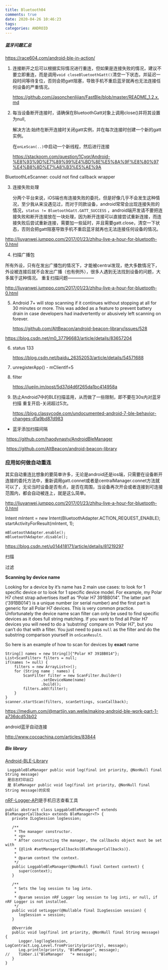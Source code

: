 ```yaml
---
title: Bluetooth04
comments: true
date: 2020-04-26 10:46:23
tags:
categories: ANDROID
---
```


##### 蓝牙问题汇总

https://race604.com/android-ble-in-action/

1. 连接断开之后可以根据实际情况进行重连，但如果是连接失败的情况，建议不要立即重连，而是调用`void closeBluetoothGatt()`清空一下状态，并延迟一段时间等待复位，否则会把gatt阻塞，导致手机不重启蓝牙就再也无法连接任何设备的严重情况。
   
   https://github.com/Jasonchenlijian/FastBle/blob/master/README_1.2.x.md

2. 每当设备断开连接时，请确保在BluetoothGatt对象上调用close()并将其设置为null,
   
   解决方法:始终在断开连接时关闭gatt实例，并在每次连接时创建一个新的gatt实例。
   
   在`onLeScan(..)`中启动一个新线程，然后进行连接
   
   https://stackoom.com/question/1Cyqr/Android-%E8%93%9D%E7%89%99%E4%BD%8E%E5%8A%9F%E8%80%97%E4%B8%8D%E7%A8%B3%E5%AE%9A

BluetoothLeScanner: could not find callback wrapper

3. 连接失败处理
   
   分两个平台来说，iOS端也有连接失败的委托，但是好像几乎不会发生这种情况，至少我从来没遇见过，而对于同款设备，android常常会出现连接失败的情况，`status != BluetoothGatt.GATT_SUCCESS`  ，android端开发请不要把连接失败和断开连接放在一块处理，因为断开连接可以直接尝试重新连接，而连接失败后尝试重新连接，需要加一些延时，并且需要gatt.close，清空一下状态，否则会把gatt阻塞导致手机不重启蓝牙就再也无法连接任何设备的情况。

http://liuyanwei.jumppo.com/2017/01/23/zhihu-live-a-hour-for-bluetooth-0.html

4. 扫描广播包

所有外设，只有在发出广播包的情况下，才能被central发现，绝大多数情况下，外设被连接后就不会发出广播（也有例外），很多人遇到无法找到设备的问题，大多属于这种情况。 重复扫描问题——————

http://liuyanwei.jumppo.com/2017/01/23/zhihu-live-a-hour-for-bluetooth-0.html

5. Android 7+ will stop scanning if it continues without stopping at all  for 30 minutes or more. This was added as a feature to prevent battery  drain in case developers had inadvertently or abusively left scanning on forever.
   
   https://github.com/AltBeacon/android-beacon-library/issues/528

https://blog.csdn.net/m0_37796683/article/details/83657204

6. status 133
   
   https://blog.csdn.net/baidu_26352053/article/details/54571688

7. unregisterApp() - mClientIf=5

8. filter
   
   https://juejin.im/post/5d37d4d6f265da1bc414958a

9. 防止Android7中的BLE扫描滥用，从而做了一些限制，即不要在30s内对蓝牙扫描
   重复开启-关闭超过5次。
   
   https://blog.classycode.com/undocumented-android-7-ble-behavior-changes-d1a9bd87d983
* 蓝牙添加扫描间隔

​    https://github.com/haodynasty/AndroidBleManager

​    https://github.com/AltBeacon/android-beacon-library

### 应用如何做自动重连

其实自动重连比想象的要简单许多，无论是android还是ios端，只需要在设备断开连接的委托方法中，重新调用gatt.connet或者是centralManager.connet方法就可以了，无论当时设备是否有点，是否在周围，当设备再次开会或者连接到可连接范围内，都会自动被连上，就是这么简单。

http://liuyanwei.jumppo.com/2017/01/23/zhihu-live-a-hour-for-bluetooth-0.html

Intent mIntent = new Intent(BluetoothAdapter.ACTION_REQUEST_ENABLE);
startActivityForResult(mIntent, 1);

```
mBluetoothAdapter.enable();
mBluetoothAdapter.disable();
```

 https://blog.csdn.net/u014418171/article/details/81219297

扫描

过滤

**Scanning by device name**

Looking for a device by it’s name has 2 main use cases: to look for 1 specific device or to look for 1 specific device model. For example, my Polar H7 chest strap advertises itself as “Polar H7 391BB014”. The latter part (‘391BB014’) is a unique number (or serial number) and the first part is generic for all Polar H7 devices. This is very common practice. Unfortunately the device name scan filter can only be used to find specific devices as it does full string matching. If you want to find all Polar H7 devices you will need to do a ‘substring’ compare on ‘Polar H7', but you can’t do that with a filter. You just need to pass `null` as the filter and do the substring comparison yourself in `onScanResult`.

So here is an example of how to scan for devices by **exact** name

```
String[] names = new String[]{"Polar H7 391BB014"};
List<ScanFilter> filters = null;
if(names != null) {
    filters = new ArrayList<>();
    for (String name : names) {
        ScanFilter filter = new ScanFilter.Builder()
                .setDeviceName(name)
                .build();
        filters.add(filter);
    }
}
scanner.startScan(filters, scanSettings, scanCallback);
```

https://medium.com/@martijn.van.welie/making-android-ble-work-part-1-a736dcd53b02

android蓝牙自动连接

http://www.cocoachina.com/articles/83844

##### Ble library

[Android-BLE-Library](https://github.com/NordicSemiconductor/Android-BLE-Library)

```
 LoggableBleManager public void log(final int priority, @NonNull final String message)
 是日志打印出口
 是 BleManager public void log(final int priority, @NonNull final String message)的实现
```

[nRF-Logger-API](https://github.com/NordicSemiconductor/nRF-Logger-API)是手机日志查看工具

```
public abstract class LoggableBleManager<T extends BleManagerCallbacks> extends BleManager<T> {
   private ILogSession logSession;

   /**
    * The manager constructor.
    * <p>
    * After constructing the manager, the callbacks object must be set with
    * {@link #setManagerCallbacks(BleManagerCallbacks)}.
    *
    * @param context the context.
    */
   public LoggableBleManager(@NonNull final Context context) {
      super(context);
   }

   /**
    * Sets the log session to log into.
    *
    * @param session nRF Logger log session to log inti, or null, if nRF Logger is not installed.
    */
   public void setLogger(@Nullable final ILogSession session) {
      logSession = session;
   }

   @Override
   public void log(final int priority, @NonNull final String message) {
      Logger.log(logSession, LogContract.Log.Level.fromPriority(priority), message);
      Log.println(priority, "BleManager", message);
//    Timber.i("BleManager   "+ message);
   }
}
```
